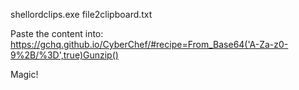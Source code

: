 shellordclips.exe file2clipboard.txt

Paste the content into: https://gchq.github.io/CyberChef/#recipe=From_Base64('A-Za-z0-9%2B/%3D',true)Gunzip()

Magic!
